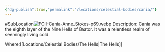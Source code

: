 ```yaml
---
{"dg-publish":true,"permalink":"/locations/celestial-bodies/cania/"}
---
```


#SubLocation![FCII-Cania-Anne_Stokes-p69.webp](/img/user/Images/FCII-Cania-Anne_Stokes-p69.webp)
Description:
Cania was the eighth layer of the Nine Hells of Baator. It was a relentless realm of seemingly living cold.

Where:[[Locations/Celestial Bodies/The Hells\|The Hells]]
